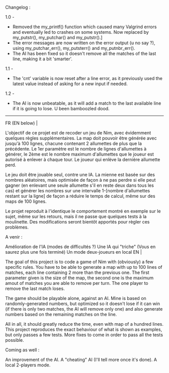 Changelog :

1.0 -
 - Removed the my_printf() function which caused many Valgrind errors and eventually led to crashes on some systems. Now replaced by my_putstr(), my_putchar() and my_putstr().]
 - The error messages are now written on the error output (u no say ?), using my_putchar_err(), my_putsterr() and my_putnbr_err().
 - The AI has been fixed so it doesn't remove all the matches of the last line, making it a bit 'smarter'.

1.1 -
 - The 'cnt' variable is now reset after a line error, as it previously used the latest value instead of asking for a new input if needed.

1.2 -
 - The AI is now unbeatable, as it will add a match to the last available line if it is going to lose. U been bamboozled dood.
______________________________________

FR (EN below) |

L'objectif de ce projet est de recoder un jeu de Nim, avec évidemment quelques règles supplémentaires. La map doit pouvoir être générée avec jusqu'à 100 lignes, chacune contenant 2 allumettes de plus que la précédente. Le 1er paramètre est le nombre de lignes d'allumettes à générer, le 2ème est le nombre maximum d'allumettes que le joueur est autorisé à enlever à chaque tour. Le joueur qui enlève la dernière allumette perd.

Le jeu doit être jouable seul, contre une IA. La mienne est basée sur des nombres aléatoires, mais optimisée de façon à ne pas perdre si elle peut gagner (en enlevant une seule allumette s'il en reste deux dans tous les cas) et générer les nombres sur une intervalle 1-[nombre d'allumettes restant sur la ligne] de façon a réduire le temps de calcul, même sur des maps de 100 lignes.

Le projet reproduit à l'identique le comportement montré en exemple sur le sujet, même sur les retours, mais il ne passe que quelques tests à la moulinette. Des modifications seront bientôt apportés pour règler ces problèmes.

A venir :

Amélioration de l'IA (modes de difficultés ?)
Une IA qui "triche" (Vous en saurez plus une fois terminé)
Un mode deux-joueurs en local
EN |

The goal of this project is to code a game of Nim with (obviously) a few specific rules. You have to be able to generate a map with up to 100 lines of matches, each line containing 2 more than the previous one. The first parameter given is the size of the map, the second one is the maximum amout of matches you are able to remove per turn. The one player to remove the last match loses.

The game should be playable alone, against an AI. Mine is based on randomly-generated numbers, but optimized so it doesn't lose if it can win (if there is only two matches, the AI will remove only one) and also generate numbers based on the remaining matches on the line.

All in all, it should greatly reduce the time, even with map of a hundred lines. This project reproduces the exact behaviour of what is shown as examples, but only passes a few tests. More fixes to come in order to pass all the tests possible.

Coming as well :

An improvement of the AI.
A "cheating" AI (I'll tell more once it's done).
A local 2-players mode.
